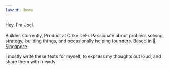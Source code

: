 ```yaml
---
layout: home
---
```

<span>Hey, I'm Joel.</span><br><br>
Builder. Currently, Product at Cake DeFi. Passionate about problem solving, strategy, building things, and occasionally helping founders. Based in [📍Singapore](https://en.wikipedia.org/wiki/Singapore).

I mostly write these texts for myself, to express my thoughts out loud, and share them with friends.
